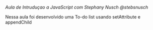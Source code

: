 _Aula de Intruduçao a JavaScript com Stephany Nusch @stebsnusch_

Nessa aula foi desenvolvido uma To-do list usando setAttribute e appendChild



